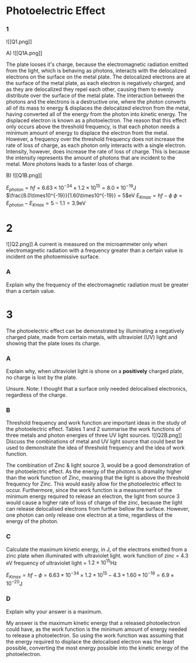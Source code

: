 # Photoelectric Effect

### 1
![[Q1.png]]

A)
![[Q1A.png]]

The plate looses it's charge, because the electromagnetic radiation emitted from the light, which is behaving as photons, interacts with the delocalized electrons on the surface on the metal plate. The delocalized electrons are at the surface of the metal plate, as each electron is negatively charged, and as they are delocalized they repel each other, causing them to evenly distribute over the surface of the metal plate.
The interaction between the photons and the electrons is a destructive one, where the photon converts all of its mass to energy & displaces the delocalized electron from the metal, having converted all of the energy from the photon into kinetic energy. The displaced electron is known as a photoelectron.
The reason that this effect only occurs above the threshold frequency, is that each photon needs a minimum amount of energy to displace the electron from the metal. However, a frequency over the threshold frequency does not increase the rate of loss of charge, as each photon only interacts with a single electron.
Intensity, however, does increase the rate of loss of charge. This is because the intensity represents the amount of photons that are incident to the metal. More photons leads to a faster loss of charge.

B)
![[Q1B.png]]

$E_{photon} = hf = 6.63\times10^{-34}\times1.2\times10^{15} = 8.0\times10^{-19}$J
$\frac{8.0\times10^{-19}}{1.60\times10^{-19}} = 5$eV
$E_{Kmax} = hf - \phi$
$\phi = E_{photon} - E_{Kmax} = 5 - 1.1 = 3.9$eV

# 2
![[Q2.png]]
A current is measured on the microammeter only when electromagnetic radiation with a frequency greater than a certain value is incident on the photoemissive surface.

### A
Explain why the frequency of the electromagnetic radiation must be greater than a certain value.

# 3
The photoelectric effect can be demonstrated by illuminating a negatively charged plate, made from certain metals, with ultraviolet (UV) light and showing that the plate loses its charge.

### A
Explain why, when ultraviolet light is shone on a **positively** charged plate, no charge is lost by the plate.

Unsure.
Note: I thought that a surface only needed delocalised electronics, regardless of the charge.

### B
Threshold frequency and work function are important ideas in the study of the photoelectric effect.
Tables 1 and 2 summarise the work functions of three metals and photon energies of three UV light sources.
![[Q2B.png]]
Discuss the combinations of metal and UV light source that could best be used to demonstrate the idea of threshold frequency and the idea of work function.

The combination of Zinc & light source 3, would be a good demonstration of the photoelectric effect. As the energy of the photons is dramality higher than the work function of Zinc, meaning that the light is above the threshold frequency for Zinc. This would easily allow for the photoelectric effect to occur. Furthermore, since the work function is a measurement of the minimum energy required to release an electron, the light from source 3 would cause a higher rate of loss of charge of the zinc, because the light can release delocalised electrons from further bellow the surface. However, one photon can only release one electron at a time, regardless of the energy of the photon.

### C
Calculate the maximum kinetic energy, in J, of the electrons emitted from a zinc plate when illuminated with ultraviolet light.
work function of zinc = 4.3 eV
frequency of ultraviolet light = $1.2\times10^{15}$Hz

$E_{Kmax} = hf - \phi = 6.63\times10^{-34}\times1.2\times10^{15} - 4.3\times1.60\times10^{-19} = 6.9\times10^{-20}$J

### D
Explain why your answer is a maximum.

My answer is the maximum kinetic energy that a released photoelectron could have, as the work function is the minimum amount of energy needed to release a photoelectron. So using the work function was assuming that the energy required to displace the delocalised electron was the least possible, converting the most energy possible into the kinetic energy of the photoelectron.
